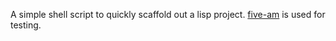 A simple shell script to quickly scaffold out a lisp project. [five-am](https://github.com/sionescu/fiveam) is used for testing.
